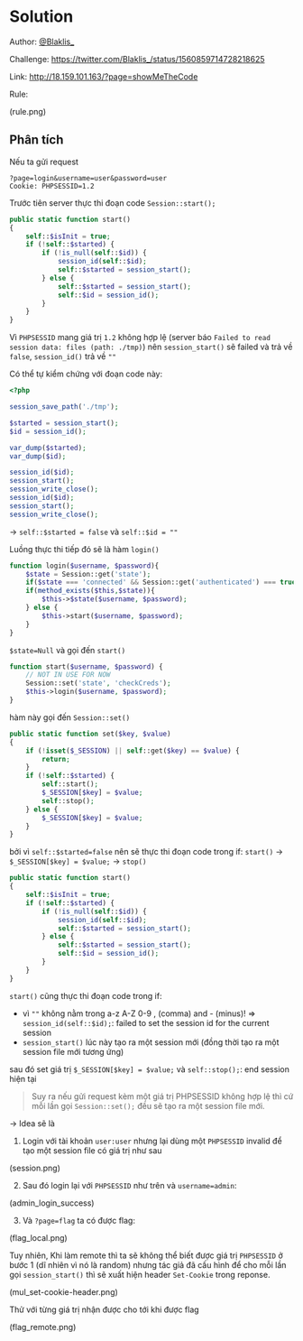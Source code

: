 # Solution

Author: [@Blaklis_](https://twitter.com/Blaklis_)

Challenge: <https://twitter.com/Blaklis_/status/1560859714728218625>

Link: <http://18.159.101.163/?page=showMeTheCode>

Rule:

(rule.png)

## Phân tích

Nếu ta gửi request
```
?page=login&username=user&password=user
Cookie: PHPSESSID=1.2
```

Trước tiên server thực thi đoạn code `Session::start();`

```php
public static function start()
{
    self::$isInit = true;
    if (!self::$started) {
        if (!is_null(self::$id)) {
            session_id(self::$id);
            self::$started = session_start();
        } else {
            self::$started = session_start();
            self::$id = session_id();
        }
    }
}
```

Vì `PHPSESSID` mang giá trị `1.2` không hợp lệ (server báo `Failed to read session data: files (path: ./tmp)`) nên `session_start()` sẽ failed và trả về `false`, `session_id()` trả về `""`

Có thể tự kiểm chứng với đoạn code này:
```php
<?php

session_save_path('./tmp');

$started = session_start();
$id = session_id();

var_dump($started);
var_dump($id);

session_id($id);
session_start();
session_write_close();
session_id($id);
session_start();
session_write_close();
```

-> `self::$started = false` và `self::$id = ""`


Luồng thực thi tiếp đó sẽ là hàm `login()`

```php
function login($username, $password){
    $state = Session::get('state');
    if($state === 'connected' && Session::get('authenticated') === true) exit;
    if(method_exists($this,$state)){
        $this->$state($username, $password);
    } else {
        $this->start($username, $password);
    }
}
```

`$state=Null` và gọi đến `start()`

```php
function start($username, $password) {
    // NOT IN USE FOR NOW
    Session::set('state', 'checkCreds');
    $this->login($username, $password);
}
```

hàm này gọi đến `Session::set()`

```php
public static function set($key, $value)
{
    if (!isset($_SESSION) || self::get($key) == $value) {
        return;
    }
    if (!self::$started) {
        self::start();
        $_SESSION[$key] = $value;
        self::stop();
    } else {
        $_SESSION[$key] = $value;
    }
}
```

bởi vì `self::$started=false` nên sẽ thực thi  đoạn code trong if: `start()` -> `$_SESSION[$key] = $value;` -> `stop()`

```php
public static function start()
{
    self::$isInit = true;
    if (!self::$started) {
        if (!is_null(self::$id)) {
            session_id(self::$id);
            self::$started = session_start();
        } else {
            self::$started = session_start();
            self::$id = session_id();
        }
    }
}
```

`start()` cũng thực thi đoạn code trong if:
- vì `""` không nằm trong a-z A-Z 0-9 , (comma) and - (minus)! => `session_id(self::$id);`: failed to set the session id for the current session
- `session_start()` lúc này tạo ra một session mới (đồng thời tạo ra một session file mới tương ứng)

sau đó set giá trị `$_SESSION[$key] = $value;` và `self::stop();`: end session hiện tại

> Suy ra nếu gửi request kèm một giá trị PHPSESSID không hợp lệ thì cứ mỗi lần gọi `Session::set();` đều sẽ tạo ra một session file mới.

-> Idea sẽ là 
1. Login với tài khoản `user:user` nhưng lại dùng một `PHPSESSID` invalid để tạo một session file có giá trị như sau

(session.png)

2. Sau đó login lại với `PHPSESSID` như trên và `username=admin`:

(admin_login_success)

3. Và `?page=flag` ta có được flag:

(flag_local.png)

Tuy nhiên, Khi làm remote thì ta sẽ không thể biết được giá trị `PHPSESSID` ở bước 1 (dĩ nhiên vì nó là random) nhưng tác giả đã cấu hình để cho mỗi lần gọi `session_start()` thì sẽ xuất hiện header `Set-Cookie` trong reponse.

(mul_set-cookie-header.png)

Thử với từng giá trị nhận được cho tới khi được flag

(flag_remote.png)
